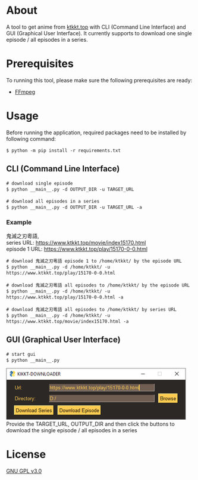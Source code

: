 # About #
A tool to get anime from [ktkkt.top](https://www.ktkkt.top/) with CLI (Command Line Interface) and GUI (Graphical User Interface).
It currently supports to download one single episode / all episodes in a series.

# Prerequisites #
To running this tool, please make sure the following prerequisites are ready:
* [FFmpeg](https://www.ffmpeg.org/)

# Usage #
Before running the application, required packages need to be installed by following command:
```
$ python -m pip install -r requirements.txt
```

## CLI (Command Line Interface) ##
```
# download single episode
$ python __main__.py -d OUTPUT_DIR -u TARGET_URL

# download all episodes in a series
$ python __main__.py -d OUTPUT_DIR -u TARGET_URL -a
```

### Example ###
鬼滅之刃粵語,  
series URL: https://www.ktkkt.top/movie/index15170.html  
episode 1 URL: https://www.ktkkt.top/play/15170-0-0.html  
```
# download 鬼滅之刃粵語 episode 1 to /home/ktkkt/ by the episode URL
$ python __main__.py -d /home/ktkkt/ -u https://www.ktkkt.top/play/15170-0-0.html

# download 鬼滅之刃粵語 all episodes to /home/ktkkt/ by the episode URL
$ python __main__.py -d /home/ktkkt/ -u https://www.ktkkt.top/play/15170-0-0.html -a

# download 鬼滅之刃粵語 all episodes to /home/ktkkt/ by series URL
$ python __main__.py -d /home/ktkkt/ -u https://www.ktkkt.top/movie/index15170.html -a
```

## GUI (Graphical User Interface) ##
```
# start gui
$ python __main__.py
```
![ktkkt-downloader screenshot](doc/screenshot.png?raw=true "ktkkt-downloader")
Provide the TARGET_URL, OUTPUT_DIR and then click the buttons to download the single episode / all episodes in a series  

# License #
[GNU GPL v3.0](LICENSE.md)
